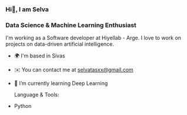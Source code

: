 
###                                                                             Hi👋, I am Selva

<!--
**selvataas/selvataas** is a ✨ _special_ ✨ repository because its `README.md` (this file) appears on your GitHub profile.

Here are some ideas to get you started:

- 🔭 I’m currently working on Data Science and Machine Learning
- 🌱 I’m currently learning Deep Learning

 
-->

### Data Science & Machine Learning Enthusiast 
I'm working as a Software developer at Hiyellab - Arge. I love to work on projects on data-driven artificial intelligence. 

- 🌍 I'm based in Sivas
- ✉️ You can contact me at selvatasxx@gmail.com
- 🌱 I’m currently learning Deep Learning

  Language & Tools:
* Python
  
